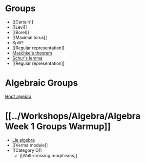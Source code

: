 # Groups

- [[Cartain]]
- [[Levi]]
- [[Borel]]
- [[Maximal torus]]
- Split?
- [[Regular representation]]
- [Maschke's theorem](Maschke's%20theorem.md)
- [Schur's lemma](Schur's%20lemma)
- [[Regular representation]]

# Algebraic Groups

[Hopf algebra](Hopf%20algebra.md)

# [[../Workshops/Algebra/Algebra Week 1 Groups Warmup]]

- [Lie algebra](Lie%20algebra.md)
- [[Verma module]]
- [[Category O]]
	- [[Wall-crossing morphisms]]
